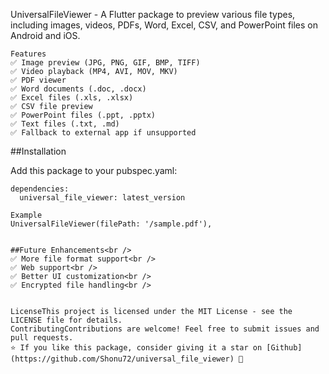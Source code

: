 UniversalFileViewer - A Flutter package to preview various file types, including images, videos, PDFs, Word, Excel, CSV, and PowerPoint files on Android and iOS.

```
Features
✅ Image preview (JPG, PNG, GIF, BMP, TIFF)
✅ Video playback (MP4, AVI, MOV, MKV)
✅ PDF viewer
✅ Word documents (.doc, .docx)
✅ Excel files (.xls, .xlsx)
✅ CSV file preview
✅ PowerPoint files (.ppt, .pptx)
✅ Text files (.txt, .md)
✅ Fallback to external app if unsupported
```

##Installation

Add this package to your pubspec.yaml:
```
dependencies:
  universal_file_viewer: latest_version

```
```
Example
UniversalFileViewer(filePath: '/sample.pdf'),


##Future Enhancements<br />
✅ More file format support<br />
✅ Web support<br />
✅ Better UI customization<br />
✅ Encrypted file handling<br />


LicenseThis project is licensed under the MIT License - see the LICENSE file for details.
ContributingContributions are welcome! Feel free to submit issues and pull requests.
⭐ If you like this package, consider giving it a star on [Github](https://github.com/Shonu72/universal_file_viewer) 🚀
